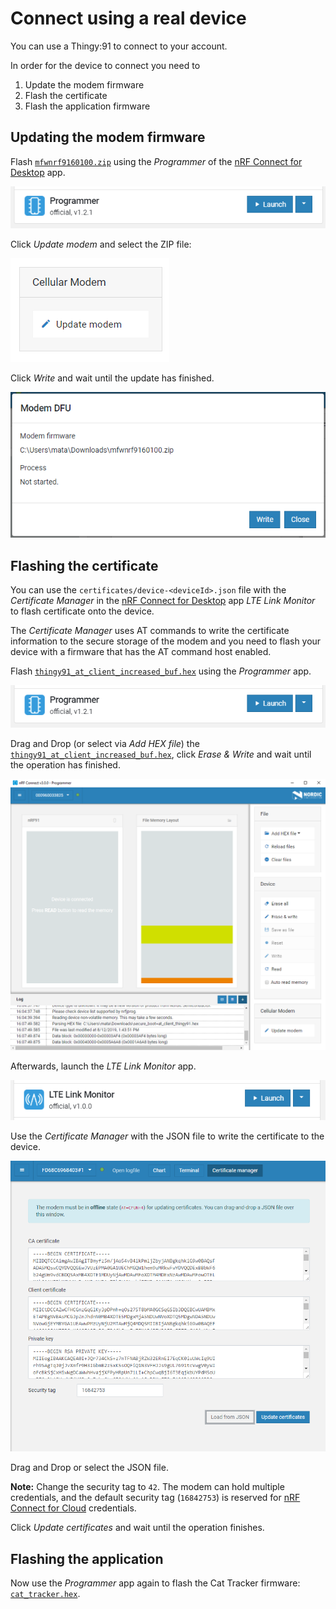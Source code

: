 # Connect using a real device

You can use a Thingy:91 to connect to your account.

In order for the device to connect you need to

1. Update the modem firmware
1. Flash the certificate
1. Flash the application firmware

## Updating the modem firmware

Flash
[`mfwnrf9160100.zip`](https://www.nordicsemi.com/-/media/Software-and-other-downloads/Dev-Kits/nRF9160-DK/mfwnrf9160100.zip)
using the _Programmer_ of the
[nRF Connect for Desktop](https://www.nordicsemi.com/Software-and-Tools/Development-Tools/nRF-Connect-for-desktop)
app.

![nRF Connect for Desktop Programmer](images/programmer.png)

Click _Update modem_ and select the ZIP file:

![Update modem](images/update-modem.png)

Click _Write_ and wait until the update has finished.

![Write modem update](images/confirm-modem-update.png)

## Flashing the certificate

You can use the `certificates/device-<deviceId>.json` file with the _Certificate
Manager_ in the
[nRF Connect for Desktop](https://www.nordicsemi.com/Software-and-Tools/Development-Tools/nRF-Connect-for-desktop)
app _LTE Link Monitor_ to flash certificate onto the device.

The _Certificate Manager_ uses AT commands to write the certificate information
to the secure storage of the modem and you need to flash your device with a
firmware that has the AT command host enabled.

Flash
[`thingy91_at_client_increased_buf.hex`](https://github.com/bifravst/bifravst/releases/download/v4.2.1/thingy91_at_client_increased_buf.hex)
using the _Programmer_ app.

![nRF Connect for Desktop Programmer](images/programmer.png)

Drag and Drop (or select via _Add HEX file_) the
[`thingy91_at_client_increased_buf.hex`](https://github.com/bifravst/bifravst/releases/download/v4.2.1/thingy91_at_client_increased_buf.hex),
click _Erase & Write_ and wait until the operation has finished.

![nRF Connect for Desktop Programmer](images/programmer-modem.png)

Afterwards, launch the _LTE Link Monitor_ app.

![nRF Connect for Desktop LTE Link Monitor](images/lte-link-monitor.png)

Use the _Certificate Manager_ with the JSON file to write the certificate to the
device.

![nRF Connect for Desktop Certificate Manager](images/certificate-manager.png)

Drag and Drop or select the JSON file.

**Note:** Change the security tag to `42`. The modem can hold multiple
credentials, and the default security tag (`16842753`) is reserved for
[nRF Connect for Cloud](https://www.nordicsemi.com/Software-and-Tools/Development-Tools/nRF-Connect-for-Cloud)
credentials.

Click _Update certificates_ and wait until the operation finishes.

## Flashing the application

Now use the _Programmer_ app again to flash the Cat Tracker firmware:
[`cat_tracker.hex`](https://github.com/bifravst/bifravst/releases/download/v4.2.1/cat_tracker.hex).
